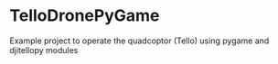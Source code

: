 # TelloDronePyGame
Example project to operate the quadcoptor (Tello) using pygame and djitellopy modules

